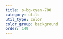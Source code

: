 ```yaml
---
title: s-bg-cyan-700
category: utils
util_type: color
color_group: background
order: 149
---
```

<div class="s-bg-cyan-700"></div>